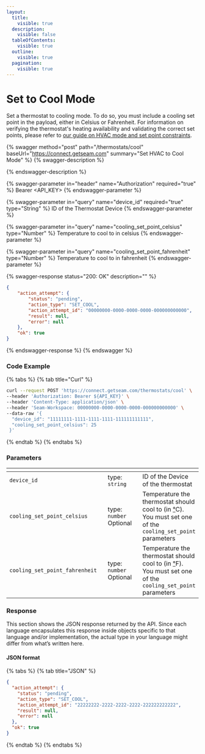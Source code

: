 ```yaml
---
layout:
  title:
    visible: true
  description:
    visible: false
  tableOfContents:
    visible: true
  outline:
    visible: true
  pagination:
    visible: true
---
```


# Set to Cool Mode

Set a thermostat to cooling mode. To do so, you must include a cooling set point in the payload, either in Celsius or Fahrenheit. For information on verifying the thermostat's heating availability and validating the correct set points, please refer to [our guide on HVAC mode and set point constraints](../../products/thermostats/understanding-hvac-mode-and-set-point-constraints.md).

{% swagger method="post" path="/thermostats/cool" baseUrl="https://connect.getseam.com" summary="Set HVAC to Cool Mode" %}
{% swagger-description %}

{% endswagger-description %}

{% swagger-parameter in="header" name="Authorization" required="true" %}
Bearer <API_KEY>
{% endswagger-parameter %}

{% swagger-parameter in="query" name="device_id" required="true" type="String" %}
ID of the Thermostat Device
{% endswagger-parameter %}

{% swagger-parameter in="query" name="cooling_set_point_celsius" type="Number" %}
Temperature to cool to in celsius
{% endswagger-parameter %}

{% swagger-parameter in="query" name="cooling_set_point_fahrenheit" type="Number" %}
Temperature to cool to in fahrenheit
{% endswagger-parameter %}

{% swagger-response status="200: OK" description="" %}
```json
{
	"action_attempt": {
		"status": "pending",
		"action_type": "SET_COOL",
		"action_attempt_id": "00000000-0000-0000-0000-000000000000",
		"result": null,
		"error": null
	},
	"ok": true
}
```
{% endswagger-response %}
{% endswagger %}

### Code Example

{% tabs %}
{% tab title="Curl" %}
```bash
curl --request POST 'https://connect.getseam.com/thermostats/cool' \
--header 'Authorization: Bearer ${API_KEY}' \
--header 'Content-Type: application/json' \
--header 'Seam-Workspace: 00000000-0000-0000-0000-000000000000' \
--data-raw '{
  "device_id": "11111111-1111-1111-1111-111111111111",
  "cooling_set_point_celsius": 25
 }'
```
{% endtab %}
{% endtabs %}

### Parameters

<table data-header-hidden><thead><tr><th width="331.3333333333333"></th><th width="162"></th><th></th></tr></thead><tbody><tr><td><code>device_id</code></td><td>type: <code>string</code></td><td>ID of the Device of  the thermostat</td></tr><tr><td><code>cooling_set_point_celsius</code></td><td>type: <code>number</code><br>Optional</td><td>Temperature the thermostat should cool to (in <a href="https://www.degreesymbol.net/">°</a>C). You must set one of the <code>cooling_set_point</code> parameters</td></tr><tr><td><code>cooling_set_point_fahrenheit</code></td><td>type: <code>number</code><br>Optional</td><td>Temperature the thermostat should cool to (in <a href="https://www.degreesymbol.net/">°</a>F). You must set one of the <code>cooling_set_point</code> parameters</td></tr></tbody></table>

### Response

This section shows the JSON response returned by the API. Since each language encapsulates this response inside objects specific to that language and/or implementation, the actual type in your language might differ from what’s written here.

#### JSON format

{% tabs %}
{% tab title="JSON" %}
```json
{
  "action_attempt": {
    "status": "pending",
    "action_type": "SET_COOL",
    "action_attempt_id": "22222222-2222-2222-2222-222222222222",
    "result": null,
    "error": null
  },
  "ok": true
}
```
{% endtab %}
{% endtabs %}
